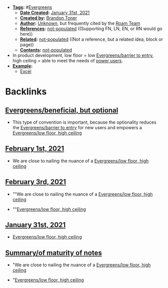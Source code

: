 - **[Tags](<../Tags.md>):** #[Evergreens](<../Evergreens.md>)
    - **[Date Created](<../Date Created.md>):** [January 31st, 2021](<../January 31st, 2021.md>)
    - **[Created by](<../Created by.md>):** [Brandon Toner](<../Brandon Toner.md>)
    - **[Author](<../Author.md>):** [Unknown](<../Unknown.md>), but frequently cited by the [Roam Team](<../Roam Team.md>)
    - **[References](<../References.md>):** [not-populated](<../not-populated.md>) ((Supporting FN, LN, EN, or RN would go here))
    - **[Related](<../Related.md>):** [not-populated](<../not-populated.md>) ((Not a reference, but a related idea, block or page))
    - **[Contents](<../Contents.md>):** [not-populated](<../not-populated.md>)
- In product development, low floor = low [Evergreens/barrier to entry](<../Evergreens/barrier to entry.md>), high ceiling = able to meet the needs of [power users](<../power users.md>).
- **[Example](<../Example.md>):**
    - [Excel](<../Excel.md>)

# Backlinks
## [Evergreens/beneficial, but optional](<Evergreens/beneficial, but optional.md>)
- This type of convention is important, because the optionality reduces the [Evergreens/barrier to entry](<../Evergreens/barrier to entry.md>) for new users and empowers a [Evergreens/low floor, high ceiling](<../Evergreens/low floor, high ceiling.md>)

## [February 1st, 2021](<February 1st, 2021.md>)
- We are close to nailing the nuance of a [Evergreens/low floor, high ceiling](<../Evergreens/low floor, high ceiling.md>)

## [February 3rd, 2021](<February 3rd, 2021.md>)
- ""We are close to nailing the nuance of a [Evergreens/low floor, high ceiling](<../Evergreens/low floor, high ceiling.md>)

- ""[Evergreens/low floor, high ceiling](<../Evergreens/low floor, high ceiling.md>)

## [January 31st, 2021](<January 31st, 2021.md>)
- [Evergreens/low floor, high ceiling](<../Evergreens/low floor, high ceiling.md>)

## [Summary/of maturity of notes](<Summary/of maturity of notes.md>)
- "We are close to nailing the nuance of a [Evergreens/low floor, high ceiling](<../Evergreens/low floor, high ceiling.md>)

- "[Evergreens/low floor, high ceiling](<../Evergreens/low floor, high ceiling.md>)

